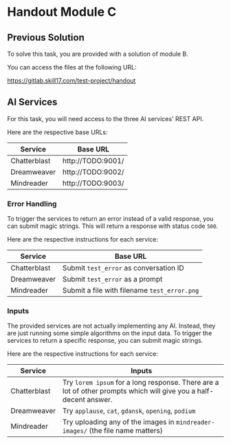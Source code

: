 # Handout Module C

## Previous Solution

To solve this task, you are provided with a solution of module B.

You can access the files at the following URL:

https://gitlab.skill17.com/test-project/handout

## AI Services

For this task, you will need access to the three AI services' REST API.

Here are the respective base URLs:

| Service      | Base URL          |
|--------------|-------------------|
| Chatterblast | http://TODO:9001/ |
| Dreamweaver  | http://TODO:9002/ |
| Mindreader   | http://TODO:9003/ |

### Error Handling

To trigger the services to return an error instead of a valid response, you can submit magic strings. This will return a
response with status code `500`.

Here are the respective instructions for each service:

| Service      | Base URL                                     |
|--------------|----------------------------------------------|
| Chatterblast | Submit `test_error` as conversation ID       |
| Dreamweaver  | Submit `test_error` as a prompt              |
| Mindreader   | Submit a file with filename `test_error.png` |

### Inputs

The provided services are not actually implementing any AI. Instead, they are just running some simple algorithms on
the input data. To trigger the services to return a specific response, you can submit magic strings.

Here are the respective instructions for each service:

| Service      | Inputs                                                                                                            |
|--------------|-------------------------------------------------------------------------------------------------------------------|
| Chatterblast | Try `lorem ipsum` for a long response. There are a lot of other prompts which will give you a half-decent answer. |
| Dreamweaver  | Try `applause`, `cat`, `gdansk`, `opening`, `podium`                                                              |
| Mindreader   | Try uploading any of the images in `mindreader-images/` (the file name matters)                                   |
